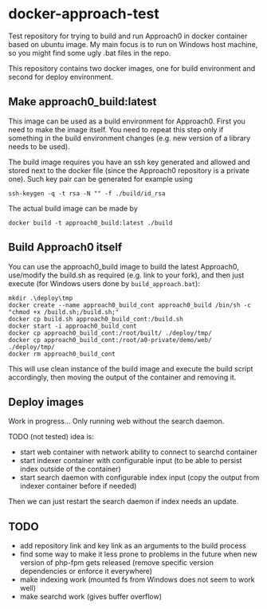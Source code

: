 # docker-approach-test
Test repository for trying to build and run Approach0 in docker container based on ubuntu image. My main focus is to run on Windows host machine, so you might find some ugly .bat files in the repo.

This repository contains two docker images, one for build environment and second for deploy environment.

## Make approach0_build:latest
This image can be used as a build environment for Approach0. First you need to make the image itself. You need to repeat this step only if something in the build environment changes (e.g. new version of a library needs to be used).

The build image requires you have an ssh key generated and allowed and stored next to the docker file (since the Approach0 repository is a private one). Such key pair can be generated for example using

`ssh-keygen -q -t rsa -N "" -f ./build/id_rsa`

The actual build image can be made by

``` 
docker build -t approach0_build:latest ./build
```

## Build Approach0 itself 

You can use the approach0_build image to build the latest Approach0, use/modify the build.sh as required (e.g. link to your fork), and then just execute (for Windows users done by `build_approach.bat`):

```
mkdir .\deploy\tmp
docker create --name approach0_build_cont approach0_build /bin/sh -c "chmod +x /build.sh;/build.sh;"
docker cp build.sh approach0_build_cont:/build.sh 
docker start -i approach0_build_cont 
docker cp approach0_build_cont:/root/built/ ./deploy/tmp/
docker cp approach0_build_cont:/root/a0-private/demo/web/ ./deploy/tmp/
docker rm approach0_build_cont
```

This will use clean instance of the build image and execute the build script accordingly, then moving the output of the container and removing it.

## Deploy images

Work in progress... Only running web without the search daemon.

TODO (not tested) idea is:
- start web container with network ability to connect to searchd container
- start indexer container with configurable input (to be able to persist index outside of the container)
- start search daemon with configurable index input (copy the output from indexer container before if needed)

Then we can just restart the search daemon if index needs an update.

## TODO

* add repository link and key link as an arguments to the build process
* find some way to make it less prone to problems in the future when new version of php-fpm gets released (remove specific version dependencies or enforce it everywhere)
* make indexing work (mounted fs from Windows does not seem to work well)
* make searchd work (gives buffer overflow)